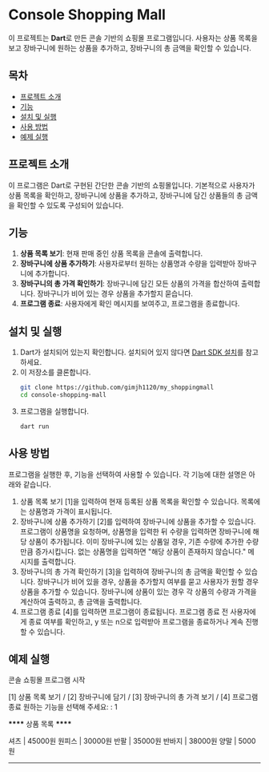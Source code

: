 # Console Shopping Mall

이 프로젝트는 **Dart**로 만든 콘솔 기반의 쇼핑몰 프로그램입니다. 사용자는 상품 목록을 보고 장바구니에 원하는 상품을 추가하고, 장바구니의 총 금액을 확인할 수 있습니다.

## 목차

-   [프로젝트 소개](#프로젝트-소개)
-   [기능](#기능)
-   [설치 및 실행](#설치-및-실행)
-   [사용 방법](#사용-방법)
-   [예제 실행](#예제-실행)

## 프로젝트 소개

이 프로그램은 Dart로 구현된 간단한 콘솔 기반의 쇼핑몰입니다. 기본적으로 사용자가 상품 목록을 확인하고, 장바구니에 상품을 추가하고, 장바구니에 담긴 상품들의 총 금액을 확인할 수 있도록 구성되어 있습니다.

## 기능

1. **상품 목록 보기**: 현재 판매 중인 상품 목록을 콘솔에 출력합니다.
2. **장바구니에 상품 추가하기**: 사용자로부터 원하는 상품명과 수량을 입력받아 장바구니에 추가합니다.
3. **장바구니의 총 가격 확인하기**: 장바구니에 담긴 모든 상품의 가격을 합산하여 출력합니다. 장바구니가 비어 있는 경우 상품을 추가할지 묻습니다.
4. **프로그램 종료**: 사용자에게 확인 메시지를 보여주고, 프로그램을 종료합니다.

## 설치 및 실행

1. Dart가 설치되어 있는지 확인합니다. 설치되어 있지 않다면 [Dart SDK 설치](https://dart.dev/get-dart)를 참고하세요.
2. 이 저장소를 클론합니다.
    ```bash
    git clone https://github.com/gimjh1120/my_shoppingmall
    cd console-shopping-mall
    ```
3. 프로그램을 실행합니다.
    ```bash
    dart run
    ```

## 사용 방법

프로그램을 실행한 후, 기능을 선택하여 사용할 수 있습니다. 각 기능에 대한 설명은 아래와 같습니다.

1. 상품 목록 보기
   [1]을 입력하여 현재 등록된 상품 목록을 확인할 수 있습니다. 목록에는 상품명과 가격이 표시됩니다.
2. 장바구니에 상품 추가하기
   [2]를 입력하여 장바구니에 상품을 추가할 수 있습니다.
   프로그램이 상품명을 요청하며, 상품명을 입력한 뒤 수량을 입력하면 장바구니에 해당 상품이 추가됩니다.
   이미 장바구니에 있는 상품일 경우, 기존 수량에 추가한 수량만큼 증가시킵니다.
   없는 상품명을 입력하면 "해당 상품이 존재하지 않습니다." 메시지를 출력합니다.
3. 장바구니의 총 가격 확인하기
   [3]을 입력하여 장바구니의 총 금액을 확인할 수 있습니다.
   장바구니가 비어 있을 경우, 상품을 추가할지 여부를 묻고 사용자가 원할 경우 상품을 추가할 수 있습니다.
   장바구니에 상품이 있는 경우 각 상품의 수량과 가격을 계산하여 출력하고, 총 금액을 출력합니다.
4. 프로그램 종료
   [4]를 입력하면 프로그램이 종료됩니다.
   프로그램 종료 전 사용자에게 종료 여부를 확인하고, y 또는 n으로 입력받아 프로그램을 종료하거나 계속 진행할 수 있습니다.

## 예제 실행

콘솔 쇼핑몰 프로그램 시작

[1] 상품 목록 보기 / [2] 장바구니에 담기 / [3] 장바구니의 총 가격 보기 / [4] 프로그램 종료
원하는 기능을 선택해 주세요:
: 1

**\*\*\*\*** 상품 목록 **\*\*\*\***

셔츠 | 45000원
원피스 | 30000원
반팔 | 35000원
반바지 | 38000원
양말 | 5000원

---
